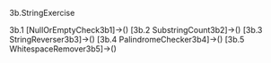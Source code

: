 3b.StringExercise

3b.1 [NullOrEmptyCheck3b1]->()
[3b.2 SubstringCount3b2]->()
[3b.3 StringReverser3b3]->()
[3b.4 PalindromeChecker3b4]->()
[3b.5 WhitespaceRemover3b5]->()
